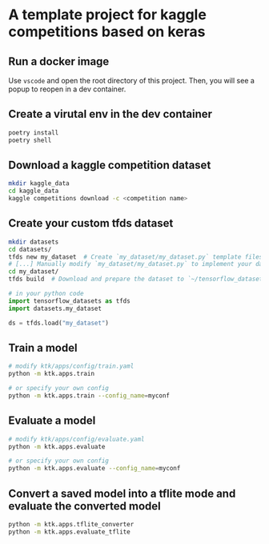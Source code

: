# A template project for kaggle competitions based on keras

## Run a docker image

Use `vscode` and open the root directory of this project.
Then, you will see a popup to reopen in a dev container.

## Create a virutal env in the dev container

```sh
poetry install
poetry shell
```

## Download a kaggle competition dataset

```sh
mkdir kaggle_data
cd kaggle_data
kaggle competitions download -c <competition name>
```

## Create your custom tfds dataset

```sh
mkdir datasets
cd datasets/
tfds new my_dataset  # Create `my_dataset/my_dataset.py` template files
# [...] Manually modify `my_dataset/my_dataset.py` to implement your dataset.
cd my_dataset/
tfds build  # Download and prepare the dataset to `~/tensorflow_datasets/`
```

```python
# in your python code
import tensorflow_datasets as tfds
import datasets.my_dataset

ds = tfds.load("my_dataset")
```


## Train a model

```sh
# modify ktk/apps/config/train.yaml
python -m ktk.apps.train

# or specify your own config
python -m ktk.apps.train --config_name=myconf
```

## Evaluate a model

```sh
# modify ktk/apps/config/evaluate.yaml
python -m ktk.apps.evaluate

# or specify your own config
python -m ktk.apps.evaluate --config_name=myconf
```

## Convert a saved model into a tflite mode and evaluate the converted model

```sh
python -m ktk.apps.tflite_converter
python -m ktk.apps.evaluate_tflite
```
